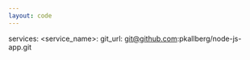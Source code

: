 ```yaml
---
layout: code
---
```


services:
    &#60;service_name&#62;:
        git_url: git@github.com:pkallberg/node-js-app.git
